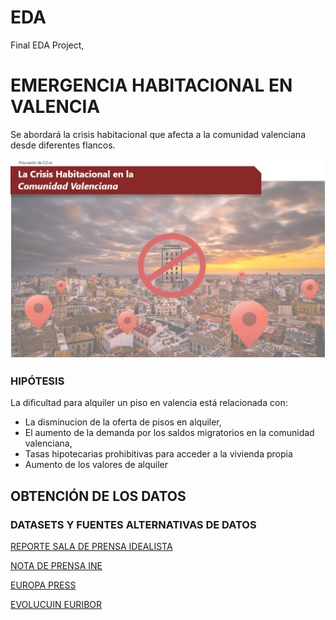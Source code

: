 # EDA
 Final EDA Project, 
 
 # EMERGENCIA HABITACIONAL EN VALENCIA
 Se abordará la crisis habitacional que afecta a la comunidad valenciana desde diferentes flancos.
 
![image](https://github.com/damsoler/EDA/blob/main/portada.jpg?raw=true)
### HIPÓTESIS
La dificultad para alquiler un piso en valencia está relacionada con:
- La disminucion de la oferta de pisos en alquiler,
- El aumento de la demanda por los saldos migratorios en la comunidad valenciana,
- Tasas hipotecarias prohibitivas para acceder a la vivienda propia
- Aumento de los valores de alquiler 

## OBTENCIÓN DE LOS DATOS
### DATASETS Y FUENTES ALTERNATIVAS DE DATOS
[REPORTE SALA DE PRENSA IDEALISTA ](Https://www.idealista.com/sala-de-prensa/informes-precio-vivienda/alquiler/comunitat-valenciana/report/) <br>

[NOTA DE PRENSA INE ](https://ine.es/prensa/cp_e2022_p.pdf) <br>

[EUROPA PRESS ](https://www.epdata.es/datos/poblacion-inmigrantes-emigrantes-otros-datos-habitantes-cada-comunidad-autonoma/2/comunidad-valenciana/299)<br>

[EVOLUCUIN EURIBOR ](https://www.epdata.es/variacion-mensual-euribor-ultimos-24-meses/0ac73426-79a0-40c1-873f-44befbd9a576)


